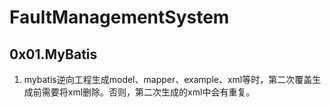 # FaultManagementSystem
## 0x01.MyBatis

1. mybatis逆向工程生成model、mapper、example、xml等时，第二次覆盖生成前需要将xml删除。否则，第二次生成的xml中会有重复。